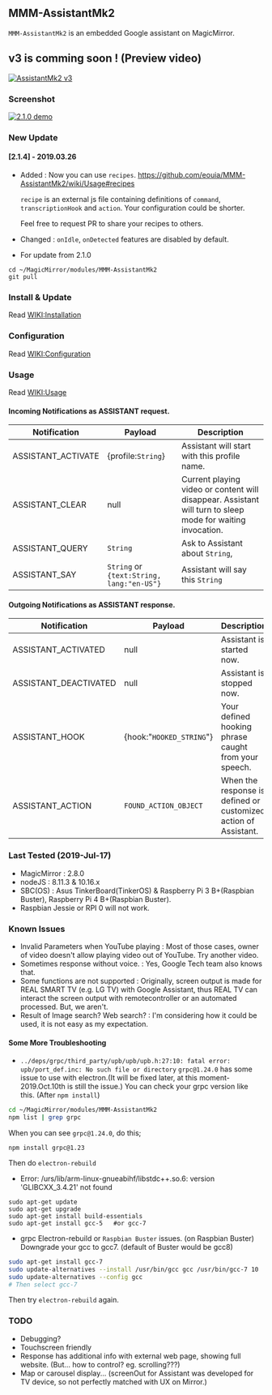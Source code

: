 ## MMM-AssistantMk2
`MMM-AssistantMk2` is an embedded Google assistant on MagicMirror.

## v3 is comming soon ! (Preview video)
[![AssistantMk2 v3 ](https://raw.githubusercontent.com/eouia/MMM-AssistantMk2/3-dev/resources/AMk2_Small.png)](https://youtu.be/e7Xg95mL8JE)

### Screenshot
[![2.1.0 demo](https://img.youtube.com/vi/7yI_9NfhpwI/1.jpg)](https://youtu.be/7yI_9NfhpwI)

### New Update
#### [2.1.4] - 2019.03.26
- Added : Now you can use `recipes`. https://github.com/eouia/MMM-AssistantMk2/wiki/Usage#recipes
    
  `recipe` is an external js file containing definitions of `command`, `transcriptionHook` and `action`. Your configuration could be shorter.
  
  Feel free to request PR to share your recipes to others.
- Changed : `onIdle`, `onDetected` features are disabled by default.

- For update from 2.1.0
```
cd ~/MagicMirror/modules/MMM-AssistantMk2
git pull
```

### Install & Update
Read [WIKI:Installation](https://github.com/eouia/MMM-AssistantMk2/wiki/Installation)

### Configuration
Read [WIKI:Configuration](https://github.com/eouia/MMM-AssistantMk2/wiki/Configuration)

### Usage
Read [WIKI:Usage](https://github.com/eouia/MMM-AssistantMk2/wiki/Usage)


#### Incoming Notifications as ASSISTANT request.
|Notification|Payload|Description|
|---|---|---|
|ASSISTANT_ACTIVATE|{profile:`String`}|Assistant will start with this profile name.
|ASSISTANT_CLEAR|null|Current playing video or content will disappear. Assistant will turn to sleep mode for waiting invocation.
|ASSISTANT_QUERY| `String` | Ask to Assistant about `String`,
|ASSISTANT_SAY| `String` or `{text:String, lang:"en-US"}` | Assistant will say this `String`

#### Outgoing Notifications as ASSISTANT response.
|Notification|Payload|Description|
|---|---|---|
|ASSISTANT_ACTIVATED|null|Assistant is started now.
|ASSISTANT_DEACTIVATED|null|Assistant is stopped now.
|ASSISTANT_HOOK|{hook:"`HOOKED_STRING`"}|Your defined hooking phrase caught from your speech.
|ASSISTANT_ACTION|`FOUND_ACTION_OBJECT`|When the response is defined or customized action of Assistant.


### Last Tested (2019-Jul-17)
- MagicMirror : 2.8.0
- nodeJS : 8.11.3 & 10.16.x
- SBC(OS) : Asus TinkerBoard(TinkerOS) & Raspberry Pi 3 B+(Raspbian Buster), Raspberry Pi 4 B+(Raspbian Buster).
- Raspbian Jessie or RPI 0 will not work.


### Known Issues
- Invalid Parameters when YouTube playing : Most of those cases, owner of video doesn't allow playing video out of YouTube. Try another video.
- Sometimes response without voice. : Yes, Google Tech team also knows that.
- Some functions are not supported : Originally, screen output is made for REAL SMART TV (e.g. LG TV) with Google Assistant, thus REAL TV can interact the screen output with remotecontroller or an automated processed. But, we aren't.
- Result of Image search? Web search? : I'm considering how it could be used, it is not easy as my expectation.

#### Some More Troubleshooting 
- `../deps/grpc/third_party/upb/upb/upb.h:27:10: fatal error: upb/port_def.inc: No such file or directory`
`grpc@1.24.0` has some issue to use with electron.(It will be fixed later, at this moment-2019.Oct.10th is still the issue.) You can check your grpc version like this. (After `npm install`)
```sh
cd ~/MagicMirror/modules/MMM-AssistantMk2
npm list | grep grpc
```
When you can see `grpc@1.24.0`, do this;
```
npm install grpc@1.23
```
Then do `electron-rebuild`

- Error: /urs/lib/arm-linux-gnueabihf/libstdc++.so.6: version 'GLIBCXX_3.4.21' not found
```
sudo apt-get update
sudo apt-get upgrade
sudo apt-get install build-essentials
sudo apt-get install gcc-5   #or gcc-7
```
- grpc Electron-rebuild or `Raspbian Buster` issues. (on Raspbian Buster)
Downgrade your gcc to gcc7. (default of Buster would be gcc8)
```sh
sudo apt-get install gcc-7
sudo update-alternatives --install /usr/bin/gcc gcc /usr/bin/gcc-7 10
sudo update-alternatives --config gcc
# Then select gcc-7 
```
Then try `electron-rebuild` again.

### TODO
- Debugging?
- Touchscreen friendly
- Response has additional info with external web page, showing full website. (But... how to control? eg. scrolling???)
- Map or carousel display... (screenOut for Assistant was developed for TV device, so not perfectly matched with UX on Mirror.)
